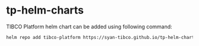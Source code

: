 # tp-helm-charts

TIBCO Platform helm chart can be added using following command:

```bash
helm repo add tibco-platform https://syan-tibco.github.io/tp-helm-charts/
```

